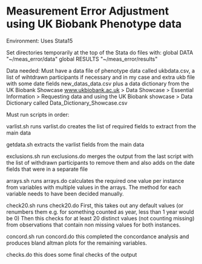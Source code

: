 # Measurement Error Adjustment using UK Biobank Phenotype data

Environment:
Uses Stata15

Set directories temporarily at the top of  the Stata do files with:
global DATA "~/meas_error/data"
global RESULTS "~/meas_error/results"

Data needed:
Must have a data file of phenotype data called ukbdata.csv, a list of wihtdrawn participants if necessary and in my case and extra ukb file with some date fields new_datas_data.csv plus a data dictionary from the UK Biobank Showcase
www.ukbiobank.ac.uk > Data Showcase > Essential Information > 
Requesting data and using the UK Biobank showcase > Data Dictionary
called Data_Dictionary_Showcase.csv

Must run scripts in order:

varlist.sh runs varlist.do 
   creates the list of required fields to extract from the main data

getdata.sh 
   extracts the varlist fields from the main data

exclusions.sh run exclusions.do
   merges the output from the last script with the list of withdrawn participants to remove them and also adds on the date fields that were in a separate file
   
arrays.sh runs arrays.do
   calculates the required one value per instance from variables with multiple values in the arrays.
   The method for each variable needs to have been decided manually.

check20.sh runs check20.do
   First, this takes out any default values (or renumbers them e.g. for something counted as year,
   less than 1 year would be 0)
   Then this checks for at least 20 distinct values (not counting missing) from observations that contain 
   non missing values for both instances.

concord.sh run concord.do
  this completed the concordance analysis and produces bland altman plots for the remaining variables.

checks.do
this does some final checks of the output

